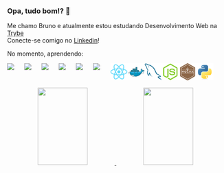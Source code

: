 ### Opa, tudo bom!? 👋

Me chamo Bruno e atualmente estou estudando Desenvolvimento Web na [Trybe](https://www.betrybe.com/) <br>
Conecte-se comigo no [Linkedin](https://www.linkedin.com/in/brunoopinheirojr/)!

No momento, aprendendo:
<section style = "display: flex;">
  <img src="https://cdn.jsdelivr.net/gh/devicons/devicon/icons/git/git-original.svg" style="width: 40px" />
  <img src="https://cdn.jsdelivr.net/gh/devicons/devicon/icons/github/github-original.svg" style="width: 40px" />
  <img src="https://cdn.jsdelivr.net/gh/devicons/devicon/icons/html5/html5-original.svg" style="width: 40px" />
  <img src="https://cdn.jsdelivr.net/gh/devicons/devicon/icons/css3/css3-original.svg" style="width: 40px" />
  <img src="https://cdn.jsdelivr.net/gh/devicons/devicon/icons/javascript/javascript-original.svg" style="width: 40px" />
  <img src="https://cdn.jsdelivr.net/gh/devicons/devicon/icons/jest/jest-plain.svg" style="width: 40px" />
  <img src="https://github.com/devicons/devicon/blob/master/icons/react/react-original.svg" style="width: 40px" />
  <img src="https://github.com/devicons/devicon/blob/master/icons/docker/docker-original.svg" style="width: 40px" />
  <img src="https://github.com/devicons/devicon/blob/master/icons/mysql/mysql-original.svg" style="width: 40px" />
  <img src="https://github.com/devicons/devicon/blob/master/icons/nodejs/nodejs-original.svg" style="width: 40px" />
  <img src="https://github.com/devicons/devicon/blob/master/icons/mocha/mocha-plain.svg" style="width: 40px" />
  <img src="https://github.com/devicons/devicon/blob/master/icons/python/python-original.svg" style="width: 40px" />
</section>
<br />
<section align="center">
  <a href="https://github.com/brunoopinheiro">
    <img height="180em" width="48%" src="https://github-readme-stats.vercel.app/api?username=brunoopinheiro&show_icons=true&theme=gotham" />
    <img height="180em" width="48%" src="https://github-readme-stats.vercel.app/api/top-langs/?username=brunoopinheiro&layout=compact&theme=gotham" />
  </a>
</section>
